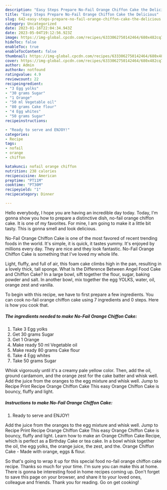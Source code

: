 ```yaml
---
description: "Easy Steps Prepare No-Fail Orange Chiffon Cake the Delicious"
title: "Easy Steps Prepare No-Fail Orange Chiffon Cake the Delicious"
slug: 642-easy-steps-prepare-no-fail-orange-chiffon-cake-the-delicious
category: Uncategorized
date: 2023-01-16T22:04:34.943Z
date: 2023-05-04T19:12:56.923Z
image: https://img-global.cpcdn.com/recipes/6333062750142464/680x482cq70/no-fail-orange-chiffon-cake-recipe-main-photo.jpg
hideToc: false
enableToc: true
enableTocContent: false
thumbnail: https://img-global.cpcdn.com/recipes/6333062750142464/680x482cq70/no-fail-orange-chiffon-cake-recipe-main-photo.jpg
cover: https://img-global.cpcdn.com/recipes/6333062750142464/680x482cq70/no-fail-orange-chiffon-cake-recipe-main-photo.jpg
author: Admin
authorAv: notfound
ratingvalue: 4.9
reviewcount: 22
recipeingredient:
- "3 Egg yolks"
- "30 grams Sugar"
- "1 Orange"
- "50 ml Vegetable oil"
- "80 grams Cake flour"
- "4 Egg whites"
- "50 grams Sugar"
recipeinstructions:

- "Ready to serve and ENJOY!"
categories:
- Recipe
tags:
- nofail
- orange
- chiffon

katakunci: nofail orange chiffon 
nutrition: 238 calories
recipecuisine: American
preptime: "PT11M"
cooktime: "PT30M"
recipeyield: "1"
recipecategory: Dinner

---
```



Hello everybody, I hope you are having an incredible day today. Today, I'm gonna show you how to prepare a distinctive dish, no-fail orange chiffon cake. It is one of my favorites. For mine, I am going to make it a little bit tasty. This is gonna smell and look delicious.

No-Fail Orange Chiffon Cake is one of the most favored of recent trending foods in the world. It's simple, it is quick, it tastes yummy. It's enjoyed by millions every day. They are nice and they look fantastic. No-Fail Orange Chiffon Cake is something that I've loved my whole life.

Light, fluffy, and full of air, this foam cake climbs high in the pan, resulting in a lovely thick, tall sponge. What Is the Difference Between Angel Food Cake and Chiffon Cake? In a large bowl, sift together the flour, sugar, baking powder and salt. In another bowl, mix together the egg YOLKS, water, oil, orange zest and vanilla.


To begin with this recipe, we have to first prepare a few ingredients. You can cook no-fail orange chiffon cake using 7 ingredients and 0 steps. Here is how you cook that.

<!--inarticleads1-->

##### The ingredients needed to make No-Fail Orange Chiffon Cake:

1. Take 3 Egg yolks
1. Get 30 grams Sugar
1. Get 1 Orange
1. Make ready 50 ml Vegetable oil
1. Make ready 80 grams Cake flour
1. Take 4 Egg whites
1. Take 50 grams Sugar


Whisk vigorously until it&#39;s a creamy pale yellow color. Then, add the oil, ground cardamom, and the orange zest for the cake batter and whisk well. Add the juice from the oranges to the egg mixture and whisk well. Jump to Recipe Print Recipe Orange Chiffon Cake This easy Orange Chiffon Cake is bouncy, fluffy and light. 

<!--inarticleads2-->

##### Instructions to make No-Fail Orange Chiffon Cake:


1. Ready to serve and ENJOY!

Add the juice from the oranges to the egg mixture and whisk well. Jump to Recipe Print Recipe Orange Chiffon Cake This easy Orange Chiffon Cake is bouncy, fluffy and light. Learn how to make an Orange Chiffon Cake Recipe, which is perfect as a Birthday Cake or tea cake. In a bowl whisk together the oil, the egg yolks, the orange juice, the zest, and the. Orange Chiffon Cake - Made with orange, eggs &amp; flour. 

So that's going to wrap it up for this special food no-fail orange chiffon cake recipe. Thanks so much for your time. I'm sure you can make this at home. There is gonna be interesting food in home recipes coming up. Don't forget to save this page on your browser, and share it to your loved ones, colleague and friends. Thank you for reading. Go on get cooking!
